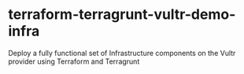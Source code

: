 # terraform-terragrunt-vultr-demo-infra
Deploy a fully functional set of Infrastructure components on the Vultr provider using Terraform and Terragrunt
